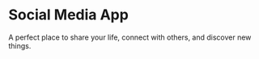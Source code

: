 # Social Media App
A perfect place to share your life, connect with others, and discover new things.
